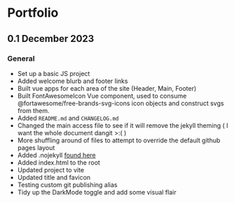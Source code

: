 # Portfolio

## 0.1 December 2023

### General

- Set up a basic JS project
- Added welcome blurb and footer links
- Built vue apps for each area of the site (Header, Main, Footer)
- Built FontAwesomeIcon Vue component, used to consume @fortawesome/free-brands-svg-icons icon objects and construct svgs from them.
- Added `README.md` and `CHANGELOG.md`
- Changed the main access file to see if it will remove the jekyll theming ( I want the whole document dangit >:( )
- More shuffling around of files to attempt to override the default github pages layout
- Added .nojekyll [found here](https://docs.github.com/en/pages/getting-started-with-github-pages/about-github-pages#static-site-generators:~:text=empty%20file%20called-,.nojekyll,-in%20the%20root)
- Added index.html to the root
- Updated project to vite
- Updated title and favicon
- Testing custom git publishing alias
- Tidy up the DarkMode toggle and add some visual flair